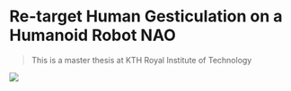 # Re-target Human Gesticulation on a Humanoid Robot NAO
> This is a master thesis at KTH Royal Institute of Technology



![](https://www.softbankrobotics.com/emea/themes/custom/softbank/images/full-nao.png)



